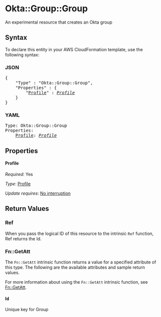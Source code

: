 # Okta::Group::Group

An experimental resource that creates an Okta group

## Syntax

To declare this entity in your AWS CloudFormation template, use the following syntax:

### JSON

<pre>
{
    "Type" : "Okta::Group::Group",
    "Properties" : {
        "<a href="#profile" title="Profile">Profile</a>" : <i><a href="profile.md">Profile</a></i>
    }
}
</pre>

### YAML

<pre>
Type: Okta::Group::Group
Properties:
    <a href="#profile" title="Profile">Profile</a>: <i><a href="profile.md">Profile</a></i>
</pre>

## Properties

#### Profile

_Required_: Yes

_Type_: <a href="profile.md">Profile</a>

_Update requires_: [No interruption](https://docs.aws.amazon.com/AWSCloudFormation/latest/UserGuide/using-cfn-updating-stacks-update-behaviors.html#update-no-interrupt)

## Return Values

### Ref

When you pass the logical ID of this resource to the intrinsic `Ref` function, Ref returns the Id.

### Fn::GetAtt

The `Fn::GetAtt` intrinsic function returns a value for a specified attribute of this type. The following are the available attributes and sample return values.

For more information about using the `Fn::GetAtt` intrinsic function, see [Fn::GetAtt](https://docs.aws.amazon.com/AWSCloudFormation/latest/UserGuide/intrinsic-function-reference-getatt.html).

#### Id

Unique key for Group

